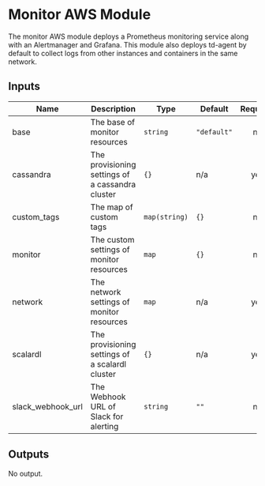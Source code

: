 # Monitor AWS Module
The monitor AWS module deploys a Prometheus monitoring service along with an Alertmanager and Grafana. This module also deploys td-agent by default to collect logs from other instances and containers in the same network.

## Inputs

| Name | Description | Type | Default | Required |
|------|-------------|------|---------|:-----:|
| base | The base of monitor resources | `string` | `"default"` | no |
| cassandra | The provisioning settings of a cassandra cluster | `{}` | n/a | yes |
| custom_tags | The map of custom tags | `map(string)` | `{}` | no |
| monitor | The custom settings of monitor resources | `map` | `{}` | no |
| network | The network settings of monitor resources | `map` | n/a | yes |
| scalardl | The provisioning settings of a scalardl cluster | `{}` | n/a | yes |
| slack_webhook_url | The Webhook URL of Slack for alerting | `string` | `""` | no |

## Outputs

No output.

